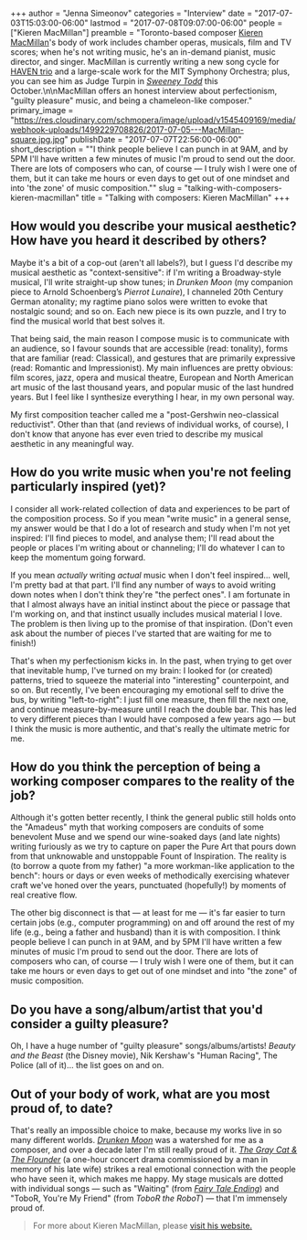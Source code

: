 +++
author = "Jenna Simeonov"
categories = "Interview"
date = "2017-07-03T15:03:00-06:00"
lastmod = "2017-07-08T09:07:00-06:00"
people = ["Kieren MacMillan"]
preamble = "Toronto-based composer [Kieren MacMillan](/scene/people/kieren-macmillan/)'s body of work includes chamber operas, musicals, film and TV scores; when he's not writing music,  he's an in-demand pianist, music director, and singer. MacMillan is currently writing a new song cycle for [HAVEN trio](http://www.haventrio.com/) and a large-scale work for the MIT Symphony Orchestra; plus, you can see him as Judge Turpin in [*Sweeney Todd*](http://www.sweeneytoronto.com/) this October.\n\nMacMillan offers an honest interview about perfectionism, \"guilty pleasure\" music, and being a chameleon-like composer."
primary_image = "https://res.cloudinary.com/schmopera/image/upload/v1545409169/media/webhook-uploads/1499229708826/2017-07-05---MacMillan-square.jpg.jpg"
publishDate = "2017-07-07T22:56:00-06:00"
short_description = "&quot;I think people believe I can punch in at 9AM, and by 5PM I&#039;ll have written a few minutes of music I&#039;m proud to send out the door. There are lots of composers who can, of course — I truly wish I were one of them, but it can take me hours or even days to get out of one mindset and into &#039;the zone&#039; of music composition.&quot;"
slug = "talking-with-composers-kieren-macmillan"
title = "Talking with composers: Kieren MacMillan"
+++

## How would you describe your musical aesthetic? How have you heard it described by others?

Maybe it's a bit of a cop-out (aren't all labels?), but I guess I'd describe my musical aesthetic as "context-sensitive": if I'm writing a Broadway-style musical, I'll write straight-up show tunes; in *Drunken Moon* (my companion piece to Arnold Schoenberg’s *Pierrot Lunaire*), I channeled 20th Century German atonality; my ragtime piano solos were written to evoke that nostalgic sound; and so on. Each new piece is its own puzzle, and I try to find the musical world that best solves it.

That being said, the main reason I compose music is to communicate with an audience, so I favour sounds that are accessible (read: tonality), forms that are familiar (read: Classical), and gestures that are primarily expressive (read: Romantic and Impressionist). My main influences are pretty obvious: film scores, jazz, opera and musical theatre, European and North American art music of the last thousand years, and popular music of the last hundred years. But I feel like I synthesize everything I hear, in my own personal way.

My first composition teacher called me a "post-Gershwin neo-classical reductivist". Other than that (and reviews of individual works, of course), I don't know that anyone has ever even tried to describe my musical aesthetic in any meaningful way.

## How do you write music when you're not feeling particularly inspired (yet)?

I consider all work-related collection of data and experiences to be part of the composition process. So if you mean "write music" in a general sense, my answer would be that I do a lot of research and study when I'm not yet inspired: I'll find pieces to model, and analyse them; I'll read about the people or places I'm writing about or channeling; I'll do whatever I can to keep the momentum going forward.

If you mean *actually* writing *actual* music when I don't feel inspired… well, I'm pretty bad at that part. I'll find any number of ways to avoid writing down notes when I don't think they're "the perfect ones". I am fortunate in that I almost always have an initial instinct about the piece or passage that I'm working on, and that instinct usually includes musical material I love. The problem is then living up to the promise of that inspiration. (Don't even ask about the number of pieces I've started that are waiting for me to finish!) 

That's when my perfectionism kicks in. In the past, when trying to get over that inevitable hump, I've turned on my brain: I looked for (or created) patterns, tried to squeeze the material into "interesting" counterpoint, and so on. But recently, I've been encouraging my emotional self to drive the bus, by writing "left-to-right": I just fill one measure, then fill the next one, and continue measure-by-measure until I reach the double bar. This has led to very different pieces than I would have composed a few years ago — but I think the music is more authentic, and that's really the ultimate metric for me.

## How do you think the perception of being a working composer compares to the reality of the job?

Although it's gotten better recently, I think the general public still holds onto the "Amadeus" myth that working composers are conduits of some benevolent Muse and we spend our wine-soaked days (and late nights) writing furiously as we try to capture on paper the Pure Art that pours down from that unknowable and unstoppable Fount of Inspiration. The reality is (to borrow a quote from my father) "a more workman-like application to the bench": hours or days or even weeks of methodically exercising whatever craft we've honed over the years, punctuated (hopefully!) by moments of real creative flow.

The other big disconnect is that — at least for me — it's far easier to turn certain jobs (e.g., computer programming) on and off around the rest of my life (e.g., being a father and husband) than it is with composition. I think people believe I can punch in at 9AM, and by 5PM I'll have written a few minutes of music I'm proud to send out the door. There are lots of composers who can, of course — I truly wish I were one of them, but it can take me hours or even days to get out of one mindset and into "the zone" of music composition.

## Do you have a song/album/artist that you'd consider a guilty pleasure?

Oh, I have a huge number of "guilty pleasure" songs/albums/artists! *Beauty and the Beast* (the Disney movie), Nik Kershaw's "Human Racing", The Police (all of it)… the list goes on and on.

## Out of your body of work, what are you most proud of, to date?

That's really an impossible choice to make, because my works live in so many different worlds. [*Drunken Moon*](http://kierenmacmillan.info/drunken-moon/) was a watershed for me as a composer, and over a decade later I'm still really proud of it. [*The Gray Cat & The Flounder*](http://kierenmacmillan.info/gcf/) (a one-hour concert drama commissioned by a man in memory of his late wife) strikes a real emotional connection with the people who have seen it, which makes me happy. My stage musicals are dotted with individual songs — such as "Waiting" (from [*Fairy Tale Ending*](http://kierenmacmillan.info/fairy-tale-ending/)) and "ToboR, You're My Friend" (from *ToboR the RoboT*) — that I'm immensely proud of.

>For more about Kieren MacMillan, please [visit his website.](http://kierenmacmillan.info/)
